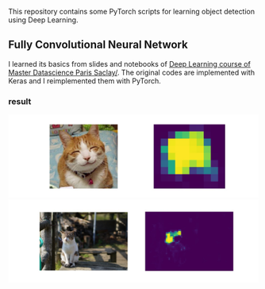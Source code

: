 This repository contains some PyTorch scripts for learning object detection using Deep Learning.

## Fully Convolutional Neural Network

I learned its basics from slides and notebooks of [Deep Learning course of Master Datascience Paris Saclay/](https://github.com/m2dsupsdlclass/lectures-labs). The original codes are implemented with Keras and I reimplemented them with PyTorch.

### result

![](fcn/cat-fcn.jpg)
![](fcn/cat3-fcn.jpg)
